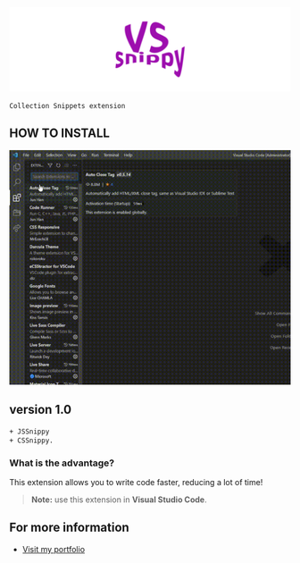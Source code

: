 ![img](https://raw.githubusercontent.com/papchenko/VSSnippy/592bf88c06fd68797c68bf58f0ac09a6722f846a/resources/vssnippy-logo.svg)

```
Collection Snippets extension
```

## HOW TO INSTALL

![gif](https://github.com/papchenko/VSSnippy/blob/main/resources/vssnippy.gif?raw=true)

## version 1.0

```
+ JSSnippy
+ CSSnippy.
```

### What is the advantage?

This extension allows you to write code faster, reducing a lot of time!

> **Note:** use this extension in **Visual Studio Code**.

## For more information

- [Visit my portfolio](http://papchenko.com/)

